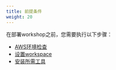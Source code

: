 ```yaml
---
title: 前提条件 
weight: 20
---
```


在部署workshop之前，您需要执行以下步骤：

- [AWS环境检查](./environment/)
- [设置workspace](./workspace/)
- [安装所需工具](./tools/)